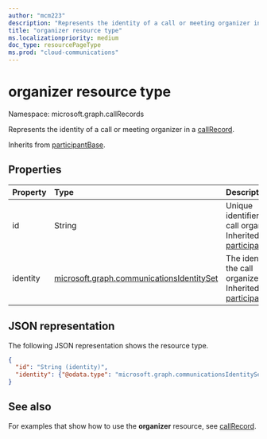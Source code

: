 ```yaml
---
author: "mcm223"
description: "Represents the identity of a call or meeting organizer in a callRecord."
title: "organizer resource type"
ms.localizationpriority: medium
doc_type: resourcePageType
ms.prod: "cloud-communications"
---
```


# organizer resource type

Namespace: microsoft.graph.callRecords

Represents the identity of a call or meeting organizer in a [callRecord](callrecords-callrecord.md). 

Inherits from [participantBase](callrecords-participantbase.md).

## Properties

| Property | Type                       | Description                                             |
|:---------|:------------------------------|:--------------------------------------------------------|
| id       | String                        | Unique identifier for the call organizer. Inherited from [participantBase](callrecords-participantbase.md). |
| identity | [microsoft.graph.communicationsIdentitySet](communicationsidentityset.md) | The identity of the call organizer. Inherited from [participantBase](callrecords-participantbase.md). |

## JSON representation

The following JSON representation shows the resource type.

<!-- {
  "blockType": "resource",
  "@odata.type": "microsoft.graph.callRecords.organizer",
  "optionalProperties": [
    "id",
    "identity"
  ],
  "openType": true
} -->
```json
{
  "id": "String (identity)",
  "identity": {"@odata.type": "microsoft.graph.communicationsIdentitySet"}
}
```

## See also

For examples that show how to use the **organizer** resource, see [callRecord](callrecords-callrecord.md).
